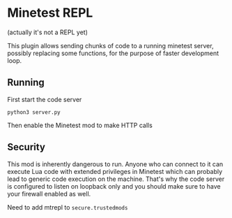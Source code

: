 # Minetest REPL

(actually it's not a REPL yet)

This plugin allows sending chunks of code to a running minetest server, possibly replacing
some functions, for the purpose of faster development loop.


## Running

First start the code server

```
python3 server.py
```

Then enable the Minetest mod to make HTTP calls

## Security

This mod is inherently dangerous to run. Anyone who can connect to it can execute Lua code
with extended privileges in Minetest which can probably lead to generic code execution on the machine.
That's why the code server is configured to listen on loopback only and you should make sure
to have your firewall enabled as well.


Need to add mtrepl to 
`secure.trustedmods`
